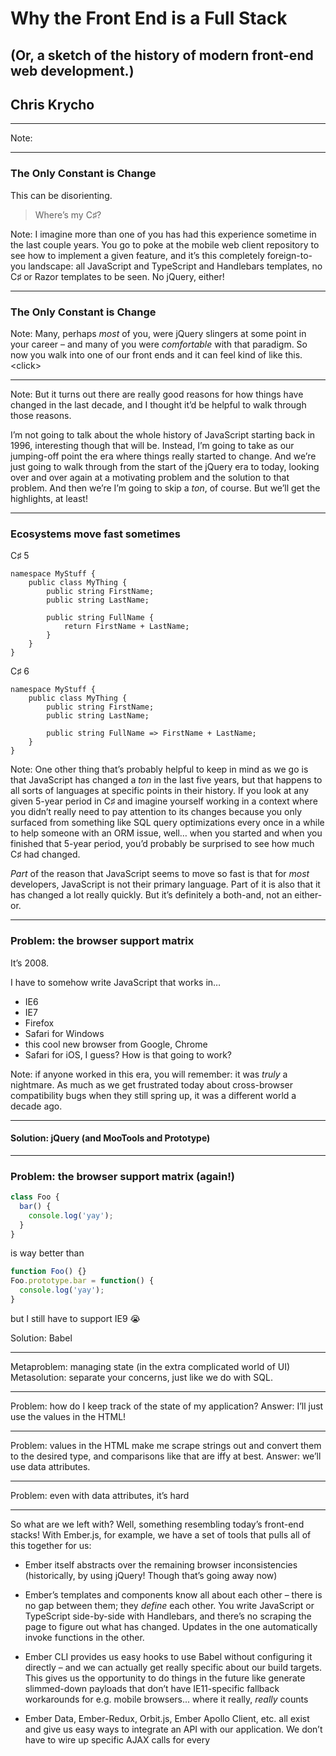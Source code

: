 # Why the Front End is a Full Stack

## (Or, a sketch of the history of modern front-end web development.)

## Chris Krycho

*****

Note:

*****

### The Only Constant is Change

This can be disorienting.



> Where’s my C♯?

Note: I imagine more than one of you has had this experience sometime in the last couple years. You go to poke at the mobile web client repository to see how to implement a given feature, and it’s this completely foreign-to-you landscape: all JavaScript and TypeScript and Handlebars templates, no C♯ or Razor templates to be seen. No jQuery, either!

---

### The Only Constant is Change



Note: Many, perhaps *most* of you, were jQuery slingers at some point in your career – and many of you were *comfortable* with that paradigm. So now you walk into one of our front ends and it can feel kind of like this. \<click\>

---

Note: But it turns out there are really good reasons for how things have changed in the last decade, and I thought it’d be helpful to walk through those reasons.

I’m not going to talk about the whole history of JavaScript starting back in 1996, interesting though that will be. Instead, I’m going to take as our jumping-off point the era where things really started to change. And we’re just going to walk through from the start of the jQuery era to today, looking over and over again at a motivating problem and the solution to that problem. And then we’re  I’m going to skip a *ton*, of course. But we’ll get the highlights, at least!

---

### Ecosystems move fast sometimes

C♯ 5

	namespace MyStuff {
	    public class MyThing {
	        public string FirstName;
	        public string LastName;

	        public string FullName {
				return FirstName + LastName;
		    }
	    }
	}

C♯ 6

	namespace MyStuff {
	    public class MyThing {
	        public string FirstName;
	        public string LastName;

	        public string FullName => FirstName + LastName;
	    }
	}

Note: One other thing that’s probably helpful to keep in mind as we go is that JavaScript has changed a *ton* in the last five years, but that happens to all sorts of languages at specific points in their history. If you look at any given 5-year period in C♯ and imagine yourself working in a context where you didn’t really need to pay attention to its changes because you only surfaced from something like SQL query optimizations every once in a while to help someone with an ORM issue, well… when you started and when you finished that 5-year period, you’d probably be surprised to see how much C♯ had changed.

*Part* of the reason that JavaScript seems to move so fast is that for *most* developers, JavaScript is not their primary language. Part of it is also that it has changed a lot really quickly. But it’s definitely a both-and, not an either-or.

*****

### Problem: the browser support matrix

It’s 2008.

I have to somehow write JavaScript that works in…  

- IE6
- IE7
- Firefox
- Safari for Windows
- this cool new browser from Google, Chrome
- Safari for iOS, I guess? How is that going to work?

Note: if anyone worked in this era, you will remember: it was *truly* a nightmare. As much as we get frustrated today about cross-browser compatibility bugs when they still spring up, it was a different world a decade ago.

---

#### Solution: jQuery (and MooTools and Prototype)



*****

### Problem: the browser support matrix (again!)

```js
class Foo {
  bar() {
    console.log('yay');
  }
}
```
is way better than

```js
function Foo() {}
Foo.prototype.bar = function() {
  console.log('yay');
}
```

but I still have to support IE9 😭

Solution: Babel

*****

Metaproblem: managing state (in the extra complicated world of UI)
Metasolution: separate your concerns, just like we do with SQL.

---

Problem: how do I keep track of the state of my application?
Answer: I’ll just use the values in the HTML!

---

Problem: values in the HTML make me scrape strings out and convert them to the desired type, and comparisons like that are iffy at best.
Answer: we’ll use data attributes.

---

Problem: even with data attributes, it’s hard

---

So what are we left with? Well, something resembling today’s front-end stacks! With Ember.js, for example, we have a set of tools that pulls all of this together for us:

- Ember itself abstracts over the remaining browser inconsistencies (historically, by using jQuery! Though that’s going away now)

- Ember’s templates and components know all about each other – there is no gap between them; they *define* each other. You write JavaScript or TypeScript side-by-side with Handlebars, and there’s no scraping the page to figure out what has changed. Updates in the one automatically invoke functions in the other.

- Ember CLI provides us easy hooks to use Babel without configuring it directly – and we can actually get really specific about our build targets. This gives us the opportunity to do things in the future like generate slimmed-down payloads that don’t have IE11-specific fallback workarounds for e.g. mobile browsers... where it really, *really* counts

- Ember Data, Ember-Redux, Orbit.js, Ember Apollo Client, etc. all exist and give us easy ways to integrate an API with our application. We don’t have to wire up specific AJAX calls for every
